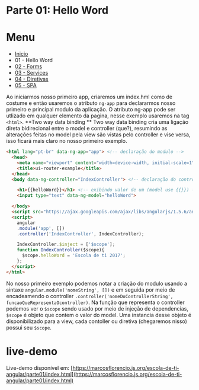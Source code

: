 # Parte 01: Hello Word

# Menu
 -  [Inicio](../#escola-de-ti-angular)
 -  01 - Hello Word
 -  [02 - Forms](../parte02/#parte-2-forms)
 -  [03 - Services](../parte03/#parte-3-services)
 -  [04 - Diretivas](../parte04/#parte-4-directivas)
 -  [05 - SPA](../parte05/#parte-5-single-page-applications)

Ao iniciarmos nosso primeiro app, criaremos um index.hml como de costume e então usaremos o atributo `ng-app` para declararmos nosso primeiro e principal modulo da aplicação. O atributo ng-app pode ser utlizado em qualquer elemento da pagina, nesse exemplo usaremos na tag `<html>`.
**Two way data binding **
Two way data binding cria uma ligação direta bidirecional entre o model e controller (que?), resumindo as alterações feitas no model pela view são vistas pelo controller e vise versa, isso ficará mais claro no nosso primeiro exemplo.

```html
<html lang="pt-br" data-ng-app="app"> <!-- declaração do modulo -->
  <head>
    <meta name="viewport" content="width=device-width, initial-scale=1">
    <title>ui-router-example</title>
  </head>
  <body data-ng-controller="IndexController"> <!-- declaração do controller -->

    <h1>{{helloWord}}</h1> <!-- exibindo valor de um (model use {{}}) -->
    <input type="text" data-ng-model="helloWord">

  </body>
  <script src="https://ajax.googleapis.com/ajax/libs/angularjs/1.5.6/angular.min.js"></script>
  <script>
    angular
    .module('app', [])
    .controller('IndexController', IndexController);

    IndexController.$inject = ['$scope']; 
    function IndexController($scope){
      $scope.helloWord = 'Escola de ti 2017';
    };
  </script>
</html>
```
No nosso primeiro exemplo podemos notar a criação do modulo usando a sintaxe `angular.module('nomeString', [])` e em seguida por meio de encadeamendo o controller `.controller('nomeDoControllerString', funcaoQueRepresentaOcontroller)`.
Na função que representa o controller podemos ver o `$scope` sendo usado por meio de injeção de dependencias, `$scope` é objeto que contem o valor do model. Uma instancia desse objeto é disponibilizado para a view, cada contoller ou diretiva (chegaremos nisso) possui seu `$scope`.

# live-demo

Live-demo disponível em:
[https://marcosflorencio.js.org/escola-de-ti-angular/parte01/index.html](https://marcosflorencio.js.org/escola-de-ti-angular/parte01/index.html)

